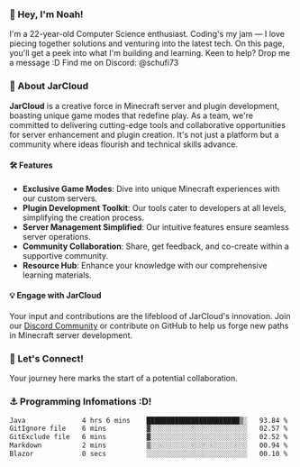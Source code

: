 ### 👋 Hey, I'm Noah!
I'm a 22-year-old Computer Science enthusiast. Coding's my jam — I love piecing together solutions and venturing into the latest tech. On this page, you'll get a peek into what I'm building and learning. Keen to help? Drop me a message :D 
Find me on Discord: @schufi73

### 🚀 About JarCloud
**JarCloud** is a creative force in Minecraft server and plugin development, boasting unique game modes that redefine play. As a team, we're committed to delivering cutting-edge tools and collaborative opportunities for server enhancement and plugin creation. It's not just a platform but a community where ideas flourish and technical skills advance.

#### 🛠 Features
- **Exclusive Game Modes**: Dive into unique Minecraft experiences with our custom servers.
- **Plugin Development Toolkit**: Our tools cater to developers at all levels, simplifying the creation process.
- **Server Management Simplified**: Our intuitive features ensure seamless server operations.
- **Community Collaboration**: Share, get feedback, and co-create within a supportive community.
- **Resource Hub**: Enhance your knowledge with our comprehensive learning materials.

#### 💡 Engage with JarCloud
Your input and contributions are the lifeblood of JarCloud's innovation. Join our [Discord Community](https://discord.gg/crVnjZGVpx) or contribute on GitHub to help us forge new paths in Minecraft server development.

### 🤝 Let's Connect!
Your journey here marks the start of a potential collaboration.

### ⚓ Programming Infomations :D!
<!--START_SECTION:waka-->

```txt
Java              4 hrs 6 mins    ███████████████████████▒░   93.84 %
GitIgnore file    6 mins          ▓░░░░░░░░░░░░░░░░░░░░░░░░   02.57 %
GitExclude file   6 mins          ▓░░░░░░░░░░░░░░░░░░░░░░░░   02.52 %
Markdown          2 mins          ▒░░░░░░░░░░░░░░░░░░░░░░░░   00.94 %
Blazor            0 secs          ░░░░░░░░░░░░░░░░░░░░░░░░░   00.10 %
```

<!--END_SECTION:waka-->
